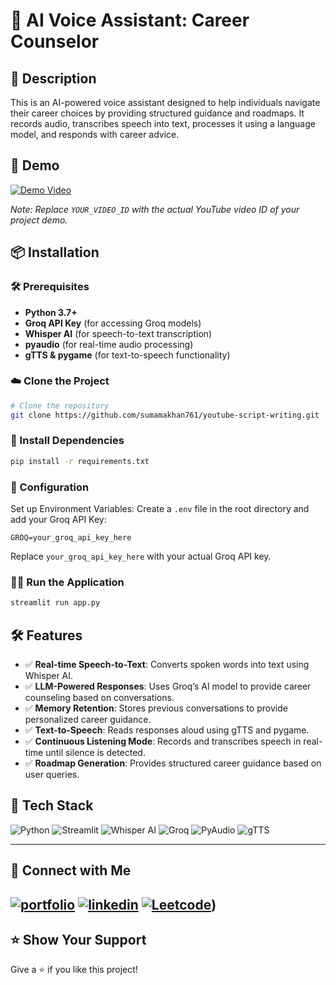 # 🎤 AI Voice Assistant: Career Counselor

## 📖 Description
This is an AI-powered voice assistant designed to help individuals navigate their career choices by providing structured guidance and roadmaps. It records audio, transcribes speech into text, processes it using a language model, and responds with career advice.

## 🚀 Demo
[![Demo Video](https://img.youtube.com/vi/YOUR_VIDEO_ID/0.jpg)](https://www.youtube.com/watch?v=YOUR_VIDEO_ID)

*Note: Replace `YOUR_VIDEO_ID` with the actual YouTube video ID of your project demo.*

## 📦 Installation

### 🛠 Prerequisites
- **Python 3.7+**
- **Groq API Key** (for accessing Groq models)
- **Whisper AI** (for speech-to-text transcription)
- **pyaudio** (for real-time audio processing)
- **gTTS & pygame** (for text-to-speech functionality)

### ☁️ Clone the Project
```bash
# Clone the repository
git clone https://github.com/sumamakhan761/youtube-script-writing.git
```

### 💫 Install Dependencies
```bash
pip install -r requirements.txt
```

### 🔧 Configuration
Set up Environment Variables:
Create a `.env` file in the root directory and add your Groq API Key:
```env
GROQ=your_groq_api_key_here
```
Replace `your_groq_api_key_here` with your actual Groq API key.

### 🏃‍♂️ Run the Application
```bash
streamlit run app.py
```

## 🛠 Features
- ✅ **Real-time Speech-to-Text**: Converts spoken words into text using Whisper AI.
- ✅ **LLM-Powered Responses**: Uses Groq’s AI model to provide career counseling based on conversations.
- ✅ **Memory Retention**: Stores previous conversations to provide personalized career guidance.
- ✅ **Text-to-Speech**: Reads responses aloud using gTTS and pygame.
- ✅ **Continuous Listening Mode**: Records and transcribes speech in real-time until silence is detected.
- ✅ **Roadmap Generation**: Provides structured career guidance based on user queries.

## 🧰 Tech Stack
![Python](https://img.shields.io/badge/Python-3776AB?style=for-the-badge&logo=python&logoColor=white)
![Streamlit](https://img.shields.io/badge/Streamlit-FF4B4B?style=for-the-badge&logo=streamlit&logoColor=white)
![Whisper AI](https://img.shields.io/badge/Whisper_AI-563D7C?style=for-the-badge&logo=openai&logoColor=white)
![Groq](https://img.shields.io/badge/Groq-A80000?style=for-the-badge&logo=openai&logoColor=white)
![PyAudio](https://img.shields.io/badge/PyAudio-000000?style=for-the-badge&logo=audio&logoColor=white)
![gTTS](https://img.shields.io/badge/gTTS-34A853?style=for-the-badge&logo=google&logoColor=white)

---
## 🔗 Connect with Me
[![portfolio](https://img.shields.io/badge/my_portfolio-000?style=for-the-badge&logo=ko-fi&logoColor=white)](https://portfoliosumama.vercel.app/)
[![linkedin](https://img.shields.io/badge/linkedin-0A66C2?style=for-the-badge&logo=linkedin&logoColor=white)](https://www.linkedin.com/in/sumama-khan)
[![Leetcode](https://img.shields.io/badge/Leetocode-1DA1F2?style=for-the-badge&logo=Leetcode&logoColor=yellow)](https://leetcode.com/u/sumamakhan))
---
## ⭐️ Show Your Support
Give a ⭐️ if you like this project!


